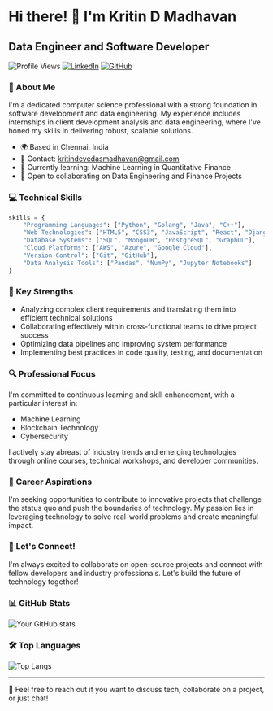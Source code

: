 # Hi there! 👋 I'm Kritin D Madhavan

## Data Engineer and Software Developer

![Profile Views](https://komarev.com/ghpvc/?username=your-github-username&color=brightgreen)
[![LinkedIn](https://img.shields.io/badge/LinkedIn-Connect-blue)](https://www.linkedin.com/in/your-linkedin-profile/)
[![GitHub](https://img.shields.io/badge/GitHub-Follow-181717?logo=github&style=flat-square)](https://github.com/your-github-username)

### 🚀 About Me

I'm a dedicated computer science professional with a strong foundation in software development and data engineering. My experience includes internships in client development analysis and data engineering, where I've honed my skills in delivering robust, scalable solutions.

- 🌍 Based in Chennai, India
- 📧 Contact: [kritindevedasmadhavan@gmail.com](mailto:kritindevedasmadhavan@gmail.com)
- 🧠 Currently learning: Machine Learning in Quantitative Finance
- 🤝 Open to collaborating on Data Engineering and Finance Projects

### 💻 Technical Skills

```python
skills = {
    "Programming Languages": ["Python", "Golang", "Java", "C++"],
    "Web Technologies": ["HTML5", "CSS3", "JavaScript", "React", "Django", "Flask"],
    "Database Systems": ["SQL", "MongoDB", "PostgreSQL", "GraphQL"],
    "Cloud Platforms": ["AWS", "Azure", "Google Cloud"],
    "Version Control": ["Git", "GitHub"],
    "Data Analysis Tools": ["Pandas", "NumPy", "Jupyter Notebooks"]
}
```

### 🌟 Key Strengths

- Analyzing complex client requirements and translating them into efficient technical solutions
- Collaborating effectively within cross-functional teams to drive project success
- Optimizing data pipelines and improving system performance
- Implementing best practices in code quality, testing, and documentation

### 🔍 Professional Focus

I'm committed to continuous learning and skill enhancement, with a particular interest in:
- Machine Learning
- Blockchain Technology
- Cybersecurity

I actively stay abreast of industry trends and emerging technologies through online courses, technical workshops, and developer communities.

### 🎯 Career Aspirations

I'm seeking opportunities to contribute to innovative projects that challenge the status quo and push the boundaries of technology. My passion lies in leveraging technology to solve real-world problems and create meaningful impact.

### 🤝 Let's Connect!

I'm always excited to collaborate on open-source projects and connect with fellow developers and industry professionals. Let's build the future of technology together!

### 📊 GitHub Stats

![Your GitHub stats](https://github-readme-stats.vercel.app/api?username=your-github-username&show_icons=true&theme=radical)

### 🛠️ Top Languages

![Top Langs](https://github-readme-stats.vercel.app/api/top-langs/?username=your-github-username&layout=compact&theme=radical)

---

💬 Feel free to reach out if you want to discuss tech, collaborate on a project, or just chat!
